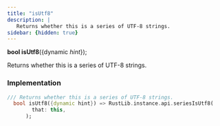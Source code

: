 ```yaml
---
title: "isUtf8"
description: |
   Returns whether this is a series of UTF-8 strings.
sidebar: {hidden: true}
---
```

<span class="dart-code"><strong>bool isUtf8</strong>({<span class="nobr">dynamic <i>hint</i></span>});</span>

 Returns whether this is a series of UTF-8 strings.
### Implementation
```dart
/// Returns whether this is a series of UTF-8 strings.
  bool isUtf8({dynamic hint}) => RustLib.instance.api.seriesIsUtf8(
        that: this,
      );
```

